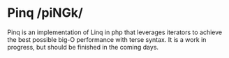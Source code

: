 Pinq /piNGk/
====
Pinq is an implementation of Linq in php that leverages iterators to achieve the best possible big-O performance with terse syntax. It is a work in progress, but should be finished in the coming days.


